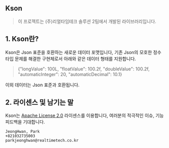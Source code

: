 ## Kson
> 이 프로젝트는 (주)리얼타임테크 솔루션 2팀에서 개발된 라이브러리입니다.

## 1. Kson란?
Kson은 Json 표준을 호환하는 새로운 데이터 포맷입니다, 기존 Json의 모호한 정수 타입 문제를 해결한 구현체로서 아래와 같은 데이터 형태를 지원합니다.
>{"longValue": 100L, "floatValue": 100.2f, "doubleValue": 100.2f, "automaticInteger": 20, "automaticDecimal": 10.1}

이외 데이터는 Json 표준과 호환됩니다.

## 2. 라이센스 및 남기는 말

Kson는 [Apache License 2.0](./LICENSE.txt) 라이센스를 이용합니다, 여러분의 적극적인 이슈, 기능 피드백을 기대합니다.

```
JeongHwan, Park
+821032735003
parkjeonghwan@realtimetech.co.kr
```